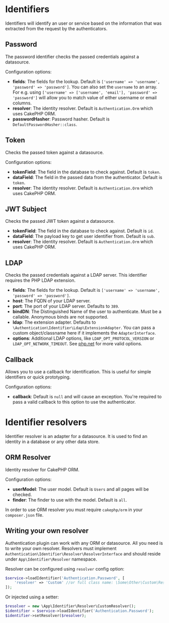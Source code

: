 # Identifiers

Identifiers will identify an user or service based on the information that was extracted from the request by the authenticators.

## Password

The password identifier checks the passed credentials against a datasource.

Configuration options:

* **fields**: The fields for the lookup. Default is `['username' => 'username', 'password' => 'password']`.
  You can also set the `username` to an array. For e.g. using
  `['username' => ['username', 'email'], 'password' => 'password']` will allow
  you to match value of either username or email columns.
* **resolver**: The identity resolver. Default is `Authentication.Orm` which uses CakePHP ORM.
* **passwordHasher**: Password hasher. Default is `DefaultPasswordHasher::class`.

## Token

Checks the passed token against a datasource.

Configuration options:

* **tokenField**: The field in the database to check against. Default is `token`.
* **dataField**: The field in the passed data from the authenticator. Default is `token`.
* **resolver**: The identity resolver. Default is `Authentication.Orm` which uses CakePHP ORM.

## JWT Subject

Checks the passed JWT token against a datasource.

* **tokenField**: The field in the database to check against. Default is `id`.
* **dataField**: The payload key to get user identifier from. Default is `sub`.
* **resolver**: The identity resolver. Default is `Authentication.Orm` which uses CakePHP ORM.

## LDAP

Checks the passed credentials against a LDAP server. This identifier requires the PHP LDAP extension.

* **fields**: The fields for the lookup. Default is `['username' => 'username', 'password' => 'password']`.
* **host**: The FQDN of your LDAP server.
* **port**: The port of your LDAP server. Defaults to `389`.
* **bindDN**: The Distinguished Name of the user to authenticate. Must be a callable. Anonymous binds are not supported.
* **ldap**: The extension adapter. Defaults to `\Authentication\Identifier\Ldap\ExtensionAdapter`.
  You can pass a custom object/classname here if it implements the `AdapterInterface`.
* **options**: Additional LDAP options, like `LDAP_OPT_PROTOCOL_VERSION` or `LDAP_OPT_NETWORK_TIMEOUT`.
  See [php.net](http://php.net/manual/en/function.ldap-set-option.php) for more valid options.

## Callback

Allows you to use a callback for identification. This is useful for simple identifiers or quick prototyping.

Configuration options:

* **callback**: Default is `null` and will cause an exception. You're required to pass a valid callback to this option to use the authenticator.

# Identifier resolvers

Identifier resolver is an adapter for a datasource. It is used to find an identity in a database or any other data store.

## ORM Resolver

Identity resolver for CakePHP ORM.

Configuration options:

* **userModel**: The user model. Default is `Users` and all pages will be checked.
* **finder**: The finder to use with the model. Default is `all`.

In order to use ORM resolver you must require `cakephp/orm` in your `composer.json` file.

## Writing your own resolver

Authentication plugin can work with any ORM or datasource. All you need is to write your own resolver.
Resolvers must implement `Authentication\Identifier\Resolver\ResolverInterface` and should reside under `App\Identifier\Resolver` namespace.

Resolver can be configured using `resolver` config option:

```php
$service->loadIdentifier('Authentication.Password', [
    'resolver' => 'Custom' //or full class name: \Some\Other\Custom\Resolver::class
]);
```

Or injected using a setter:

```php
$resolver = new \App\Identifier\Resolver\CustomResolver();
$identifier = $service->loadIdentifier('Authentication.Password');
$identifier->setResolver($resolver);
```
